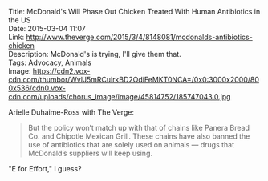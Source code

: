 Title: McDonald's Will Phase Out Chicken Treated With Human Antibiotics in the US  
Date: 2015-03-04 11:07  
Link: http://www.theverge.com/2015/3/4/8148081/mcdonalds-antibiotics-chicken  
Description: McDonald's is trying, I'll give them that.  
Tags: Advocacy, Animals  
Image: https://cdn2.vox-cdn.com/thumbor/WvlJ5mRCuirkBD2OdiFeMKT0NCA=/0x0:3000x2000/800x536/cdn0.vox-cdn.com/uploads/chorus_image/image/45814752/185747043.0.jpg  

Arielle Duhaime-Ross with The Verge:

> But the policy won’t match up with that of chains like Panera Bread Co. and Chipotle Mexican Grill. These chains have also banned the use of antibiotics that are solely used on animals — drugs that McDonald’s suppliers will keep using.

"E for Effort," I guess?